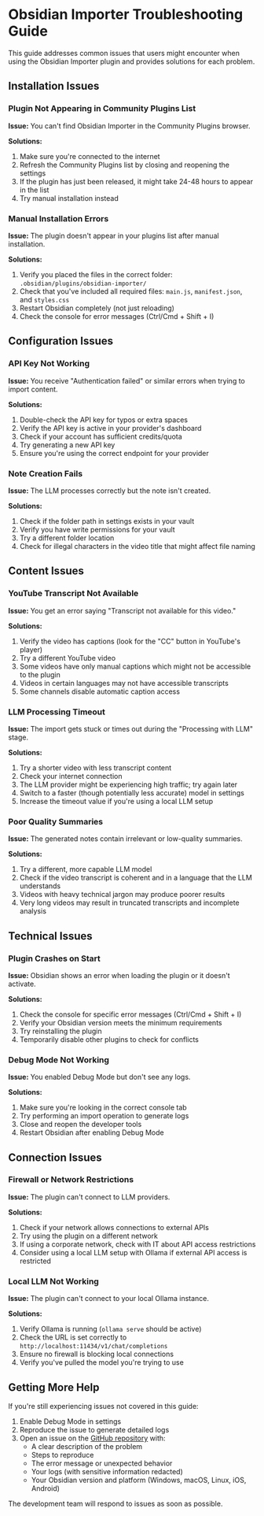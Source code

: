 # Obsidian Importer Troubleshooting Guide

This guide addresses common issues that users might encounter when using the Obsidian Importer plugin and provides solutions for each problem.

## Installation Issues

### Plugin Not Appearing in Community Plugins List

**Issue:** You can't find Obsidian Importer in the Community Plugins browser.

**Solutions:**
1. Make sure you're connected to the internet
2. Refresh the Community Plugins list by closing and reopening the settings
3. If the plugin has just been released, it might take 24-48 hours to appear in the list
4. Try manual installation instead

### Manual Installation Errors

**Issue:** The plugin doesn't appear in your plugins list after manual installation.

**Solutions:**
1. Verify you placed the files in the correct folder: `.obsidian/plugins/obsidian-importer/`
2. Check that you've included all required files: `main.js`, `manifest.json`, and `styles.css`
3. Restart Obsidian completely (not just reloading)
4. Check the console for error messages (Ctrl/Cmd + Shift + I)

## Configuration Issues

### API Key Not Working

**Issue:** You receive "Authentication failed" or similar errors when trying to import content.

**Solutions:**
1. Double-check the API key for typos or extra spaces
2. Verify the API key is active in your provider's dashboard
3. Check if your account has sufficient credits/quota
4. Try generating a new API key
5. Ensure you're using the correct endpoint for your provider

### Note Creation Fails

**Issue:** The LLM processes correctly but the note isn't created.

**Solutions:**
1. Check if the folder path in settings exists in your vault
2. Verify you have write permissions for your vault
3. Try a different folder location
4. Check for illegal characters in the video title that might affect file naming

## Content Issues

### YouTube Transcript Not Available

**Issue:** You get an error saying "Transcript not available for this video."

**Solutions:**
1. Verify the video has captions (look for the "CC" button in YouTube's player)
2. Try a different YouTube video
3. Some videos have only manual captions which might not be accessible to the plugin
4. Videos in certain languages may not have accessible transcripts
5. Some channels disable automatic caption access

### LLM Processing Timeout

**Issue:** The import gets stuck or times out during the "Processing with LLM" stage.

**Solutions:**
1. Try a shorter video with less transcript content
2. Check your internet connection
3. The LLM provider might be experiencing high traffic; try again later
4. Switch to a faster (though potentially less accurate) model in settings
5. Increase the timeout value if you're using a local LLM setup

### Poor Quality Summaries

**Issue:** The generated notes contain irrelevant or low-quality summaries.

**Solutions:**
1. Try a different, more capable LLM model
2. Check if the video transcript is coherent and in a language that the LLM understands
3. Videos with heavy technical jargon may produce poorer results
4. Very long videos may result in truncated transcripts and incomplete analysis

## Technical Issues

### Plugin Crashes on Start

**Issue:** Obsidian shows an error when loading the plugin or it doesn't activate.

**Solutions:**
1. Check the console for specific error messages (Ctrl/Cmd + Shift + I)
2. Verify your Obsidian version meets the minimum requirements
3. Try reinstalling the plugin
4. Temporarily disable other plugins to check for conflicts

### Debug Mode Not Working

**Issue:** You enabled Debug Mode but don't see any logs.

**Solutions:**
1. Make sure you're looking in the correct console tab
2. Try performing an import operation to generate logs
3. Close and reopen the developer tools
4. Restart Obsidian after enabling Debug Mode

## Connection Issues

### Firewall or Network Restrictions

**Issue:** The plugin can't connect to LLM providers.

**Solutions:**
1. Check if your network allows connections to external APIs
2. Try using the plugin on a different network
3. If using a corporate network, check with IT about API access restrictions
4. Consider using a local LLM setup with Ollama if external API access is restricted

### Local LLM Not Working

**Issue:** The plugin can't connect to your local Ollama instance.

**Solutions:**
1. Verify Ollama is running (`ollama serve` should be active)
2. Check the URL is set correctly to `http://localhost:11434/v1/chat/completions`
3. Ensure no firewall is blocking local connections
4. Verify you've pulled the model you're trying to use

## Getting More Help

If you're still experiencing issues not covered in this guide:

1. Enable Debug Mode in settings
2. Reproduce the issue to generate detailed logs
3. Open an issue on the [GitHub repository](https://github.com/username/obsidian-importer/issues) with:
   - A clear description of the problem
   - Steps to reproduce
   - The error message or unexpected behavior
   - Your logs (with sensitive information redacted)
   - Your Obsidian version and platform (Windows, macOS, Linux, iOS, Android)

The development team will respond to issues as soon as possible.